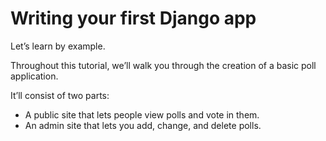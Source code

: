 # Writing your first Django app

Let’s learn by example.

Throughout this tutorial, we’ll walk you through the creation of a basic poll application.

It’ll consist of two parts:

- A public site that lets people view polls and vote in them.
- An admin site that lets you add, change, and delete polls.
